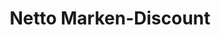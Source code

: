 ---
title: "Netto Marken-Discount"
url: /dresden/netto-marken-discount-kamenzer-strasse/
shop: Supermarkt
---